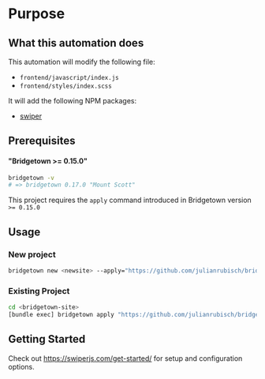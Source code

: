 # Purpose

## What this automation does 

This automation will modify the following file:

- `frontend/javascript/index.js`
- `frontend/styles/index.scss`

It will add the following NPM packages:

- [swiper](https://github.com/nolimits4web/swiper)

## Prerequisites

#### "Bridgetown >= 0.15.0"

```bash
bridgetown -v
# => bridgetown 0.17.0 "Mount Scott"
```

This project requires the `apply` command introduced in Bridgetown version
`>= 0.15.0` 


## Usage

### New project

```bash
bridgetown new <newsite> --apply="https://github.com/julianrubisch/bridgetown-automation-swiper"
```

### Existing Project

```bash
cd <bridgetown-site>
[bundle exec] bridgetown apply "https://github.com/julianrubisch/bridgetown-automation-swiper"
```

## Getting Started

Check out https://swiperjs.com/get-started/ for setup and configuration options.

